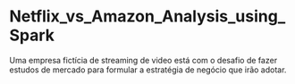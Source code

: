 # Netflix_vs_Amazon_Analysis_using_Spark
Uma empresa fictícia de streaming de video está com o desafio de fazer estudos de mercado para formular a estratégia de negócio que irão adotar.
